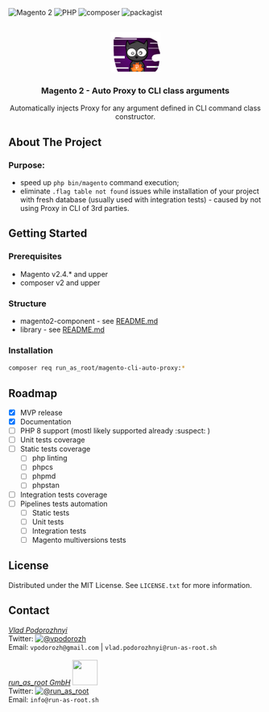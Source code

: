 ![Magento 2](https://img.shields.io/badge/Magento-2.4.*-orange)
![PHP](https://img.shields.io/badge/php-7.4-blue)
![composer](https://shields.io/badge/composer-v2-darkgreen)
![packagist](https://img.shields.io/badge/packagist-f28d1a)

<br />
<div align="center">
  <img src="images/logo.png" alt="Logo" width="100" height="80">

<h3 align="center">Magento 2 - Auto Proxy to CLI class arguments</h3>

  <p align="center">
    Automatically injects Proxy for any argument defined in CLI command class constructor.
    <br />
  </p>
</div>

## About The Project

### Purpose:
* speed up `php bin/magento` command execution;
* eliminate `.flag table not found` issues while installation of your project with fresh database (usually used with integration tests) - caused by not using Proxy in CLI of 3rd parties.

## Getting Started

### Prerequisites
* Magento v2.4.* and upper
* composer v2 and upper

### Structure
* magento2-component - see [README.md](component/README.md)
* library - see [README.md](lib/README.md)

### Installation

```bash
composer req run_as_root/magento-cli-auto-proxy:*
```

## Roadmap

- [x] MVP release
- [x] Documentation
- [ ] PHP 8 support (mostl likely supported already :suspect: )
- [ ] Unit tests coverage
- [ ] Static tests coverage
  - [ ] php linting
  - [ ] phpcs
  - [ ] phpmd
  - [ ] phpstan
- [ ] Integration tests coverage
- [ ] Pipelines tests automation
    - [ ] Static tests
    - [ ] Unit tests
    - [ ] Integration tests
    - [ ] Magento multiversions tests

## License

Distributed under the MIT License. See `LICENSE.txt` for more information.

## Contact

[_Vlad Podorozhnyi_](https://github.com/vpodorozh)  
Twitter: [![@vpodorozh](https://img.shields.io/twitter/url?style=social&url=https%3A%2F%2Ftwitter.com%2Fvpodorozh)](https://twitter.com/vpodorozh)  
Email: `vpodorozh@gmail.com` | `vlad.podorozhnyi@run-as-root.sh`  
<br>
[_run_as_root GmbH_](https://github.com/run-as-root) <img src="https://avatars.githubusercontent.com/u/42740374?s=200&v=4"  width="50" height="50"/>   
Twitter: [![@run_as_root](https://img.shields.io/twitter/url?style=social&url=https%3A%2F%2Ftwitter.com%2Frun_as_root)](https://twitter.com/run_as_root)  
Email: `info@run-as-root.sh`  
